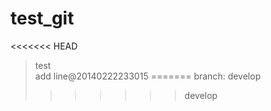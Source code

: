 test_git
========
<<<<<<< HEAD
> test  
> add line@20140222233015
=======
> branch: develop
>>>>>>> develop
